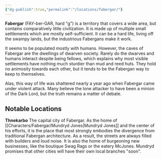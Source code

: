 ```yaml
---
{"dg-publish":true,"permalink":"/locations/fabergar/"}
---
```


**Fabergar** (FAY-ber-GAR, hard "g") is a territory that covers a wide area, but contains comparatively little civilization. It is made up of multiple small settlements which are mostly self-sufficient. It can be a hard life, living off the swampy lands, but the industrious Fabergans make it work.

It seems to be populated mostly with humans. However, the caves of Fabergar are the dwellings of dwarven society. Rarely do the dwarves and humans interact despite being fellows, which explains why most visible settlements have nothing much sturdier than mud and reed huts. They hold no animosity towards each other, but it tends to be the Fabergan way to keep to themselves.

Alas, this way of life was shattered nearly a year ago when Fabergar came under violent attack. Many believe the lone attacker to have been a minion of the Dark Lord, but the truth remains a matter of debate.

## Notable Locations
**Thnekarbo**
The capital city of Fabergar. As the home of [[Characters/Fabergar/Mundryd Jones\|Mundryd Jones]] and the center of his efforts, it is the place that most strongly embodies the divergence from traditional Fabergan architecture. As a result, the streets are always filled with builders and loud noise. It is also the home of burgeoning new businesses, like the boutique Swag Rags or the eatery McJones. Mundryd promises that other cities will have their own local branches "soon".